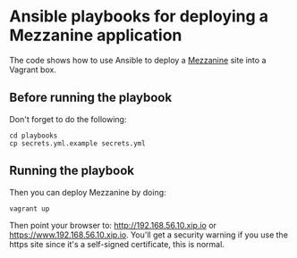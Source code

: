 # Ansible playbooks for deploying a Mezzanine application

The code shows how to use Ansible to deploy a
[Mezzanine][1] site into a Vagrant box.

## Before running the playbook

Don't forget to do the following:

    cd playbooks
    cp secrets.yml.example secrets.yml

## Running the playbook

Then you can deploy Mezzanine by doing:

    vagrant up

Then point your browser to: <http://192.168.56.10.xip.io> or
<https://www.192.168.56.10.xip.io>. You'll get a security warning if you use the
https site since it's a self-signed certificate, this is normal.

[1]: http://mezzanine.jupo.org


